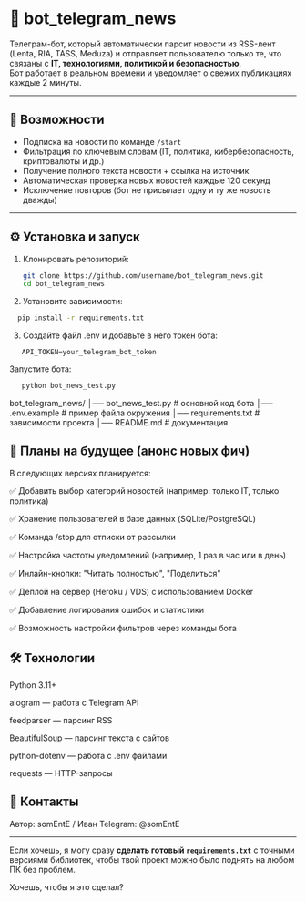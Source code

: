 # 🤖 bot_telegram_news

Телеграм-бот, который автоматически парсит новости из RSS-лент (Lenta, RIA, TASS, Meduza) и отправляет пользователю только те, что связаны с **IT, технологиями, политикой и безопасностью**.  
Бот работает в реальном времени и уведомляет о свежих публикациях каждые 2 минуты.

---

## 🚀 Возможности
- Подписка на новости по команде `/start`
- Фильтрация по ключевым словам (IT, политика, кибербезопасность, криптовалюты и др.)
- Получение полного текста новости + ссылка на источник
- Автоматическая проверка новых новостей каждые 120 секунд
- Исключение повторов (бот не присылает одну и ту же новость дважды)

---

## ⚙️ Установка и запуск
1. Клонировать репозиторий:
   ```bash
   git clone https://github.com/username/bot_telegram_news.git
   cd bot_telegram_news
   ```
   
2. Установите зависимости:
 ```bash
   pip install -r requirements.txt
 ```

3. Создайте файл .env и добавьте в него токен бота:
 ```
    API_TOKEN=your_telegram_bot_token
 ```

Запустите бота:
 ```bash
    python bot_news_test.py
 ```

bot_telegram_news/
│── bot_news_test.py    # основной код бота
│── .env.example        # пример файла окружения
│── requirements.txt    # зависимости проекта
│── README.md           # документация

## 🔮 Планы на будущее (анонс новых фич)
В следующих версиях планируется:

✅ Добавить выбор категорий новостей (например: только IT, только политика)

✅ Хранение пользователей в базе данных (SQLite/PostgreSQL)

✅ Команда /stop для отписки от рассылки

✅ Настройка частоты уведомлений (например, 1 раз в час или в день)

✅ Инлайн-кнопки: "Читать полностью", "Поделиться"

✅ Деплой на сервер (Heroku / VDS) с использованием Docker

✅ Добавление логирования ошибок и статистики

✅ Возможность настройки фильтров через команды бота

## 🛠 Технологии
Python 3.11+

aiogram
 — работа с Telegram API

feedparser
 — парсинг RSS

BeautifulSoup
 — парсинг текста с сайтов

python-dotenv
 — работа с .env файлами

requests
 — HTTP-запросы

 ## 🤝 Контакты
 Автор: somEntE / Иван
Telegram: @somEntE


---

Если хочешь, я могу сразу **сделать готовый `requirements.txt`** с точными версиями библиотек, чтобы твой проект можно было поднять на любом ПК без проблем.  

Хочешь, чтобы я это сделал?
